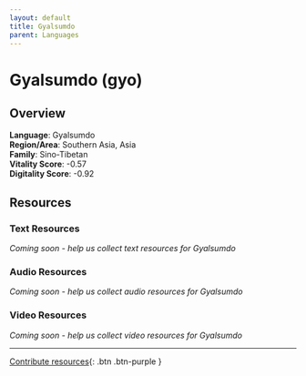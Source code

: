 ```yaml
---
layout: default
title: Gyalsumdo
parent: Languages
---
```


# Gyalsumdo (gyo)

## Overview

**Language**: Gyalsumdo  
**Region/Area**: Southern Asia, Asia  
**Family**: Sino-Tibetan  
**Vitality Score**: -0.57  
**Digitality Score**: -0.92  

## Resources

### Text Resources
*Coming soon - help us collect text resources for Gyalsumdo*

### Audio Resources
*Coming soon - help us collect audio resources for Gyalsumdo*

### Video Resources
*Coming soon - help us collect video resources for Gyalsumdo*

---

[Contribute resources](https://fairtrain.github.io/){: .btn .btn-purple }
